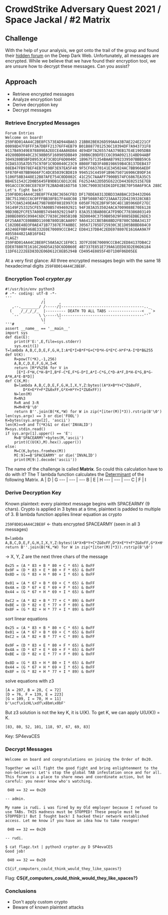 # CrowdStrike Adversary Quest 2021 / Space Jackal / #2 Matrix

## Challenge
With the help of your analysis, we got onto the trail of the group and found their [hidden forum](http://spacesftw5q4uyamog5qgcf75a5hbhmr2g24jqsdcpjnew63zkq7ueyd.onion/) on the Deep Dark Web. Unfortunately, all messages are encrypted. While we believe that we have found their encryption tool, we are unsure how to decrypt these messages. Can you assist?

## Approach
- Retrieve encrypted messages
- Analyze encryption tool
- Derive decryption key
- Decrypt messages

### Retrieve Encrypted Messages
```
Forum Entries
Welcome on board!
259F8D014A44C2BE8FC573EAD944BA63 21BB02BE026D599AA43B7AE224E221CF 00098D47F8FFF3A7DBFF21376FF4EB79 B01B8877012536C10394DF7A943731F8 9117B49349E078809EA2EECE4AA86D84 4E94DF7A265574A379EB17E4E1905DB8 49280BD0040C23C98B05F160905DB849 280B6CB9DFECC6C09A0921314BD94ABF 3049280B5BFD8953CA73C8D1F6D0040C 1B967571354BAAB7992339507BBB59C6 5CDA5335A7D575C970F1C9D0040C23C9 8B08F78D3F40B198659B4CB137DEB437 08EB47FB978EF4EB7919BF3E97EA5F40 9F5CF66370141E345024AC7BB966AEDF 5F870F407BB9666F7C4DC85039CBD819 994515C4459F1B96750716906CB9DF34 5106F58B3448E12B87AFE754C0DD802C 41C25C7AAAFF7900B574FC6867EA35C5 BB4E51542C2D0B5645FB9DB1C6D12C8E F62524A12D5D5E622CD443E02515E7EB 991ACCC0C08CE8783F7E2BAD4B16D758 530C79003E5ED61DFE2BE70F50A6F9CA 288C
Let's fight back!
259F8D014A44C2BE8F7FA3BC3656CFB3 DF178DEA8313DBD33A8BAC2CD4432D66 3BC75139ECC6C0FFFBB38FB17F448C08 17BF508074D723AAA722D4239328C6B3 7F57C0A5249EA4E79B780DF081E997C0 6058F702E2BF9F50C4EC1B5966DF27EC 56149F253325CFE57A00B57494692921 94F383A3535024ACA7009088E70E6128 9BD30B2FCFE57A00B5749469292194F3 83A3533BAB08CA7FD9DC778386803149 280BE0895C0984C6DC77838C2085B10B 3ED0040C3759B05029F8085EDBE26DE3 DF25AA87CE0BBBD1169B780D1BCAA097 9A6412CCBE5B68BD2FB780C5DBA34137 C102DBE48D3F0AE471B77387E7FA8BEC 305671785D725930C3E1D05B8BD884C0 A5246EF0BF468E332E0E70009CCCB4C2 ED84137DB4C2EDE078807E1616AA9A7F 4055844821AB16F842
FLAGZ!
259F8D014A44C2BE8FC50A5A2C1EF0C1 3D7F2E0E70009CCCB4C2ED84137DB4C2 EDE078807E1616C266D5A15DC6DDB60E 4B7337E851E739A61EED83D2E06D6184 11DF61222EED83D2E06D612C8EB5294B CD4954E0855F4D71D0F06D05EE
```
At a very first glance: All three encrypted messages begin with the same 18 hexadecimal digits `259F8D014A44C2BE8F`.

### Encryption Tool *crypter.py*
```
#!/usr/bin/env python3
# -*- coding: utf-8 -*-
'''              ,
                /|      ,
   ,--.________/ /-----/|-------------------------------------.._
  (    /_/_/_/_  |--------- DEATH TO ALL TABS ---------------<  _`>
   `--´        \ \-----\|-------------------------------------''´
                \|      '
'''#             '
assert __name__ == '__main__'
import sys
def die(E):
    print(F'E:',E,file=sys.stderr)
    sys.exit(1)
T=lambda A,B,C,D,E,F,G,H,I:A*E*I+B*F*G+C*D*H-G*E*C-H*F*A-I*D*B&255
def U(K):
    R=pow(T(*K),-1,256)
    A,B,C,D,E,F,G,H,I=K
    return [R*V%256 for V in
     [E*I-F*H,C*H-B*I,B*F-C*E,F*G-D*I,A*I-C*G,C*D-A*F,D*H-E*G,B*G-A*H,A*E-B*D]]
def C(K,M):
    B=lambda A,B,C,D,E,F,G,H,I,X,Y,Z:bytes((A*X+B*Y+C*Z&0xFF,
        D*X+E*Y+F*Z&0xFF,G*X+H*Y+I*Z&0xFF))
    N=len(M)
    R=N%3
    R=R and 3-R
    M=M+R*B'\0'
    return B''.join(B(*K,*W) for W in zip(*[iter(M)]*3)).rstrip(B'\0')
len(sys.argv) == 3 or die('FOOL')
K=bytes(sys.argv[2], 'ascii')
len(K)==9 and T(*K)&1 or die('INVALID')
M=sys.stdin.read()
if sys.argv[1].upper() == 'E':
    M=B'SPACEARMY'+bytes(M,'ascii')
    print(C(U(K),M).hex().upper())
else:
    M=C(K,bytes.fromhex(M))
    M[:9]==B'SPACEARMY' or die('INVALID')
    print(M[9:].decode('ascii'))
```

The name of the challenge is called **Matrix**. So could this calculation have to do with it?
The T lambda function calculates the [Determinant](https://en.wikipedia.org/wiki/Determinant) of the following Matrix.
A | D | G
--- | --- | ---
B | E | H
--- | --- | ---
C | F | I


### Derive Decryption Key
Known plaintext: every plaintext message begins with SPACEARMY (9 chars).
Crypto is applied in 3 bytes at a time, plaintext is padded to multiple of 3.
B lambda function applies linear equation as crypto

`259F8D014A44C2BE8F` <- thats encrypted SPACEARMY (seen in all 3 messages)

```
B=lambda A,B,C,D,E,F,G,H,I,X,Y,Z:bytes((A*X+B*Y+C*Z&0xFF,D*X+E*Y+F*Z&0xFF,G*X+H*Y+I*Z&0xFF))
return B''.join(B(*K,*W) for W in zip(*[iter(M)]*3)).rstrip(B'\0')
```

-> X, Y, Z are the next three chars of the message

```
0x25 = (A * 83 + B * 80 + C * 65) & 0xFF
0x9F = (D * 83 + E * 80 + F * 65) & 0xFF
0x8D = (G * 83 + H * 80 + I * 65) & 0xFF

0x01 = (A * 67 + B * 69 + C * 65) & 0xFF
0x4A = (D * 67 + E * 69 + F * 65) & 0xFF
0x44 = (G * 67 + H * 69 + I * 65) & 0xFF

0xC2 = (A * 82 + B * 77 + C * 89) & 0xFF
0xBE = (D * 82 + E * 77 + F * 89) & 0xFF
0x8F = (G * 82 + H * 77 + I * 89) & 0xFF
```

sort linear equations
```
0x25 = (A * 83 + B * 80 + C * 65) & 0xFF
0x01 = (A * 67 + B * 69 + C * 65) & 0xFF
0xC2 = (A * 82 + B * 77 + C * 89) & 0xFF

0x9F = (D * 83 + E * 80 + F * 65) & 0xFF
0x4A = (D * 67 + E * 69 + F * 65) & 0xFF
0xBE = (D * 82 + E * 77 + F * 89) & 0xFF

0x8D = (G * 83 + H * 80 + I * 65) & 0xFF
0x44 = (G * 67 + H * 69 + I * 65) & 0xFF
0x8F = (G * 82 + H * 77 + I * 89) & 0xFF
```
solve equations with z3
```
[A = 207, B = 28, C = 72]
[D = 76, F = 139, E = 223]
[G = 109, I = 70, H = 11]
b'\xcf\x1cHL\xdf\x8bm\x0bF'
```

But z3 solution is not the key K, it is U(K).
To get K, we can apply U(U(K)) = K.
```
[83, 80, 52, 101, 118, 97, 67, 69, 83]
```
Key: SP4evaCES

### Decrypt Messages
```
Welcome on board and congratulations on joining the Order of 0x20.

Together we will fight the good fight and bring enlightenment to the non-believers: Let's stop the global TAB infestation once and for all. This forum is a place to share news and coordinate action, but be careful: you never know who's watching.

 040 == 32 == 0x20

-- admin.
```

```
My name is rudi. i was fired by my Old employer because I refused to use TABs. THIS madness must be STOPPED! These people must be STOPPED!1! But I fought back! I hacked their network established access. Let me know if you have an idea how to take revegne!

 040 == 32 == 0x20

-- rudi.
```

```
$ cat flagz.txt | python3 crypter.py D SP4evaCES
Good job!

 040 == 32 == 0x20

CS{if_computers_could_think_would_they_like_spaces?}
```

Flag: **CS{if_computers_could_think_would_they_like_spaces?}**

### Conclusions
- Don't apply custom crypto
- Beware of known plaintext attacks
